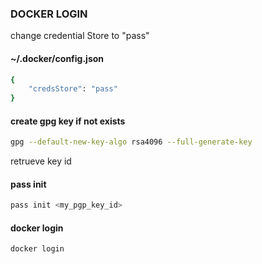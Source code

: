 ### DOCKER LOGIN
change credential Store to "pass"
#### ~/.docker/config.json
```sh
{
	"credsStore": "pass"
}
```
#### create gpg key if not exists
```sh
gpg --default-new-key-algo rsa4096 --full-generate-key
```

retrueve key id

#### pass init
```sh
pass init <my_pgp_key_id>
```

#### docker login
```sh
docker login
```
